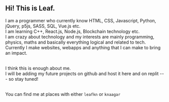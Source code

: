 ## Hi! This is Leaf.
I am a programmer who currently know HTML, CSS, Javascript, Python, jQuery, p5js, SASS, SQL, Vue.js etc.<br>
I am learning C++, React.js, Node.js, Blockchain technology etc.<br>
I am crazy about technology and my interests are mainly programming, physics, maths and basically everything logical and related to tech.<br>
Currently I make websites, webapps and anything that I can make to bring an impact.<br><br>

I think this is enough about me.<br>
I will be adding my future projects on github and host it here and on replit --- so stay tuned!<br><br>

You can find me at places with either `leafkn` or `knaagar`
